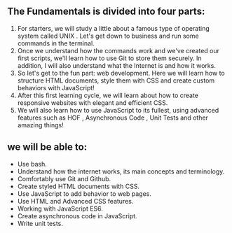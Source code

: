 ## The Fundamentals is divided into four parts:

1. For starters, we will study a little about a famous type of operating system called UNIX . Let's get down to business and run some commands in the terminal.
2. Once we understand how the commands work and we've created our first scripts, we'll learn how to use Git to store them securely. In addition, I will also understand what the Internet is and how it works.
3. So let's get to the fun part: web development. Here we will learn how to structure HTML documents, style them with CSS and create custom behaviors with JavaScript!
4. After this first learning cycle, we will learn about how to create responsive websites with elegant and efficient CSS.
5. We will also learn how to use JavaScript to its fullest, using advanced features such as HOF , Asynchronous Code , Unit Tests and other amazing things!

## we will be able to:

* Use bash.
* Understand how the internet works, its main concepts and terminology.
* Comfortably use Git and Github.
* Create styled HTML documents with CSS.
* Use JavaScript to add behavior to web pages.
* Use HTML and Advanced CSS features.
* Working with JavaScript ES6.
* Create asynchronous code in JavaScript.
* Write unit tests.
